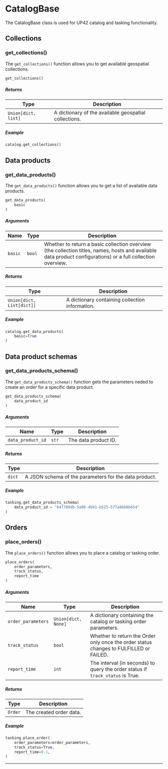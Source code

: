 # CatalogBase

The CatalogBase class is used for UP42 catalog and tasking functionality.

## Collections

### get_collections()

The `get_collections()` function allows you to get available geospatial collections.

```python
get_collections()
```

<h5> Returns </h5>

| Type                | Description                                           |
| ------------------- | ----------------------------------------------------- |
| `Union[dict, list]` | A dictionary of the available geospatial collections. |

<h5> Example </h5>

```python
catalog.get_collections()
```

## Data products

### get_data_products()

The `get_data_products()` function allows you to get a list of available data products.

```python
get_data_products(
    basic
)
```

<h5> Arguments </h5>

| Name    | Type   | Description                                                                                                                                                  |
| ------- | ------ | ------------------------------------------------------------------------------------------------------------------------------------------------------------ |
| `basic` | `bool` | Whether to return a basic collection overview (the collection titles, names, hosts and available data product configurations) or a full collection overview. |

<h5> Returns </h5>

| Type                      | Description                                     |
| ------------------------- | ----------------------------------------------- |
| `Union[dict, List[dict]]` | A dictionary containing collection information. |

<h5> Example </h5>

```python
catalog.get_data_products(
    basic=True
)
```

## Data product schemas

### get_data_products_schema()

The `get_data_products_schema()` function gets the parameters neded to create an order for a specific data product.

```python
get_data_products_schema(
    data_product_id
)
```

<h5> Arguments </h5>

| Name              | Type  | Description          |
| ----------------- | ----- | -------------------- |
| `data_product_id` | `str` | The data product ID. |

<h5> Returns </h5>

| Type   | Description                                           |
| ------ | ----------------------------------------------------- |
| `dict` | A JSON schema of the parameters for the data product. |

<h5> Example </h5>

```python
tasking.get_data_products_schema(
    data_product_id = "647780db-5a06-4b61-b525-577a8b68bb54"
)
```

## Orders

### place_orders()

The `place_orders()` function allows you to place a catalog or tasking order.

```python
place_orders(
    order_parameters,
    track_status,
    report_time
)
```

<h5> Arguments </h5>

| Name               | Type                | Description                                                                            |
| ------------------ | ------------------- | -------------------------------------------------------------------------------------- |
| `order_parameters` | `Union[dict, None]` | A dictionary containing the catalog or tasking order parameters.                       |
| `track_status`     | `bool`              | Whether to return the Order only once the order status changes to FULFILLED or FAILED. |
| `report_time`      | `int`               | The interval (in seconds) to query the order status if `track_status` is True.         |

<h5> Returns </h5>

| Type    | Description             |
| ------- | ----------------------- |
| `Order` | The created order data. |

<h5> Example </h5>

```python
tasking.place_order(
    order_parameters=order_parameters,
    track_status=True,
    report_time=0.1,
)
```

---
